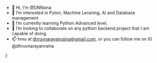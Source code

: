 - 👋 Hi, I’m @DNRaina
- 👀 I’m interested in Pyton, Machine Leraning, AI and Database management
- 🌱 I’m currently learning Python Advanced level.
- 💞️ I’m looking to collaborate on any python backend project that I am capable of doing.
- 📫 hmu at dhruvnarayanraina@gmail.com, or you can follow me on IG @dhruvnarayanraina

:)
